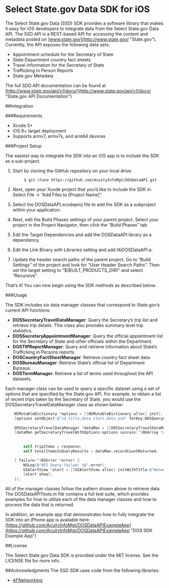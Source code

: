 Select State.gov Data SDK for iOS
==========

The Select State.gov Data (SSD) SDK provides a software library that makes it easy for iOS developers to integrate data from the Select State.gov Data API. The SSD API is a REST-based API for accessing the content and metadata posted on [www.state.gov](http://www.state.gov/ "State.gov"). Currently, the API exposes the following data sets:

* Appointment schedule for the Secretary of State
* State Department country fact sheets
* Travel information for the Secretary of State
* Trafficking in Person Reports
* State.gov Metadata

The full SDD API documentation can be found at [http://www.state.gov/api/v1/docs/](http://www.state.gov/api/v1/docs/ "State.gov API Documentation")

##Integration

###Requirements
* Xcode 5+* iOS 6+ target deployment* Supports armv7, armv7s, and arm64 devices
###Project Setup
The easiest way to integrate the SDK into an iOS app is to include the SDK as a sub-project. 
1. Start by cloning the GitHub repository on your local drive:			$ git clone https://github.com/AcuityInfoMgt/DOSDataAPI.git2. Next, open your Xcode project that you’d like to include the SDK in. Select File -> “Add Files to [Project Name]”.3. Select the DOSDataAPI.xcodeproj file to add the SDK as a subproject within your application.4. Next, edit the Build Phases settings of your parent project. Select your project in the Project Navigator, then click the “Build Phases” tab.
5. Edit the Target Dependencies and add the DOSDataAPI library as a dependency.
6. Edit the Link Binary with Libraries setting and add libDOSDataAPI.a:7. Update the header search paths of the parent project. Go to “Build Settings” of the project and look for “User Header Search Paths”. Then set the target setting to “$(BUILT_PRODUCTS_DIR)” and select “Recursive”.That’s it! You can now begin using the SDK methods as described below. 
###Usage
The SDK includes six data manager classes that correspond to State.gov’s current API functions:* **DOSSecretaryTravelDataManager**: Query the Secretary’s trip list and retrieve trip details. This class also provides summary level trip statistics.* **DOSSecretaryAppointmentManager**: Query the official appointment list for the Secretary of State and other officials within the Department.* **DOSTIPReportManager**: Query and retrieve information about State’s Trafficking in Persons reports.* **DOSCountryFactSheetManager**: Retrieve country fact sheet data.* **DOSBureauManager**: Retrieve State’s official list of Department Bureaus.* **DOSTermManager**: Retrieve a list of terms used throughout the API datasets.Each manager class can be used to query a specific dataset using a set of options that are specified by the State.gov API. For example, to obtain a list of recent trips taken by the Secretary of State, you would use the DOSSecretaryTravelDataManager class as shown below:```objective-c	NSMutableDictionary *options = [[NSMutableDictionary alloc] init]; 	[options setObject:@"id,title,date_start,date_end" forKey:DOSQueryArgFields];        DOSSecretaryTravelDataManager *dataMan = [[DOSSecretaryTravelDataManager alloc] init];	[dataMan getSecretaryTravelWithOptions:options success:^(NSArray *response) {         				self.tripItems = response;        self.totalItemsInQueryResults = dataMan.recordCountReturned;    } failure:^(NSError *error) {        NSLog(@"API Query failed: %@",error);        UIAlertView *alert = [[UIAlertView alloc] initWithTitle:@"Network Error" message:@"Unable to connect to www.state.gov" delegate:nil cancelButtonTitle:@"OK" otherButtonTitles:nil];        [alert show];    }];```
All of the manager classes follow the pattern shown above to retrieve data. The DOSDataAPITests.m file contains a full test suite, which provides examples for how to utilize each of the data manager classes and how to process the data that is returned.In addition, an example app that demonstrates how to fully integrate the SDK into an iPhone app is available here: [https://github.com/AcuityInfoMgt/DOSDataAPIExampleApp](https://github.com/AcuityInfoMgt/DOSDataAPIExampleApp "DOS SDK Example App") 
##License
The Select State.gov Data SDK is provided under the MIT license. See the LICENSE file for more info.
##Acknowledgments
The SSD SDK uses code from the following libraries:* [AFNetworking](http://afnetworking.com/ "AFNetworking")


